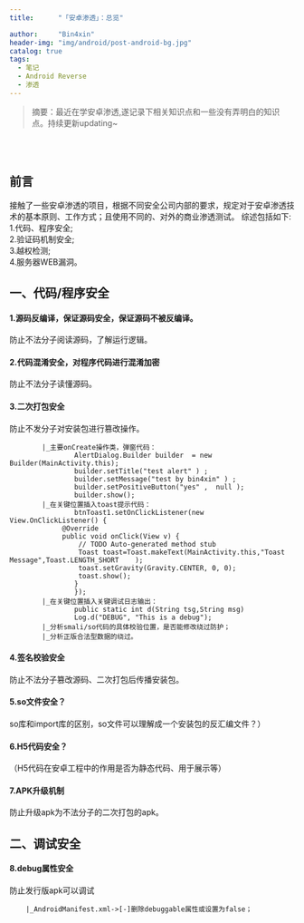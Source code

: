 ```yaml
---
title:      "「安卓渗透」：总览"

author:     "Bin4xin"
header-img: "img/android/post-android-bg.jpg"
catalog: true
tags:
  - 笔记
  - Android Reverse
  - 渗透
---
```


> 摘要：最近在学安卓渗透,遂记录下相关知识点和一些没有弄明白的知识点。持续更新updating~
<br>
<br>

## 前言
接触了一些安卓渗透的项目，根据不同安全公司内部的要求，规定对于安卓渗透技术的基本原则、工作方式；且使用不同的、对外的商业渗透测试。
综述包括如下:<br>
1.代码、程序安全;<br>
2.验证码机制安全;<br>
3.越权检测;<br>
4.服务器WEB漏洞。

## 一、代码/程序安全
#### 1.源码反编译，保证源码安全，保证源码不被反编译。
防止不法分子阅读源码，了解运行逻辑。
#### 2.代码混淆安全，对程序代码进行混淆加密
防止不法分子读懂源码。
#### 3.二次打包安全
防止不发分子对安装包进行篡改操作。
```
		|_主要onCreate操作类，弹窗代码：
				AlertDialog.Builder builder  = new Builder(MainActivity.this);
				builder.setTitle("test alert" ) ;
				builder.setMessage("test by bin4xin" ) ;
				builder.setPositiveButton("yes" ,  null );
				builder.show(); 
		|_在关键位置插入toast提示代码：
				btnToast1.setOnClickListener(new View.OnClickListener() {            
             @Override
             public void onClick(View v) {
                 // TODO Auto-generated method stub
                 Toast toast=Toast.makeText(MainActivity.this,"Toast Message",Toast.LENGTH_SHORT    );
                 toast.setGravity(Gravity.CENTER, 0, 0);
                 toast.show();
             	}
        		});
		|_在关键位置插入关键调试日志输出：
				public static int d(String tsg,String msg)
				Log.d("DEBUG", "This is a debug");
		|_分析smali/so代码的具体校验位置，是否能修改绕过防护；
		|_分析正版合法型数据的绕过。
```
#### 4.签名校验安全<br>
防止不法分子篡改源码、二次打包后传播安装包。
#### 5.so文件安全？<br>
so库和import库的区别，so文件可以理解成一个安装包的反汇编文件？）
#### 6.H5代码安全？<br>
（H5代码在安卓工程中的作用是否为静态代码、用于展示等）

#### 7.APK升级机制<br>
防止升级apk为不法分子的二次打包的apk。
## 二、调试安全

#### 8.debug属性安全
防止发行版apk可以调试
```
	|_AndroidManifest.xml->[-]删除debuggable属性或设置为false；
```
